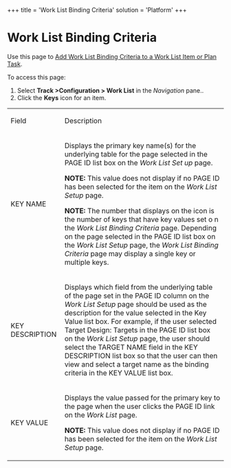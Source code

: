 +++
title = 'Work List Binding Criteria'
solution = 'Platform'
+++

# Work List Binding Criteria

<div class="use">

Use this page to [Add Work List Binding Criteria to a Work List Item or
Plan Task](../Use_Cases/AddWrkLisBindingCriteriaItem.htm).

</div>

To access this page:

1.  Select **Track \>Configuration \> Work List** in the *Navigation*
    pane..
2.  Click the **Keys** icon for an item.

<table>
<tbody>
<tr class="odd">
<td><p>Field</p></td>
<td><p>Description</p></td>
</tr>
<tr class="even">
<td><p>KEY NAME</p></td>
<td><p>Displays the primary key name(s) for the underlying table for the page selected in the PAGE ID list box on the <em>Work List Set up</em> page.</p>
<p><strong>NOTE:</strong> This value does not display if no PAGE ID has been selected for the item on the <em>Work List Setup</em> page.</p>
<p><strong>NOTE:</strong> The number that displays on the icon is the number of keys that have key values set o n the <span style="font-style: italic;">Work List Binding Criteria</span> page. Depending on the page selected in the PAGE ID list box on the <span style="font-style: italic;">Work List Setup</span> page, the <span style="font-style: italic;">Work List Binding Criteria</span> page may display a single key or multiple keys.</p></td>
</tr>
<tr class="odd">
<td><p>KEY DESCRIPTION</p></td>
<td><p>Displays which field from the underlying table of the page set in the PAGE ID column on the <em>Work List Setup</em> page should be used as the description for the value selected in the Key Value list box. For example, if the user selected Target Design: Targets in the PAGE ID list box on the <em>Work List Setup</em> page, the user should select the TARGET NAME field in the KEY DESCRIPTION list box so that the user can then view and select a target name as the binding criteria in the KEY VALUE list box.</p></td>
</tr>
<tr class="even">
<td><p>KEY VALUE</p></td>
<td><p>Displays the value passed for the primary key to the page when the user clicks the PAGE ID link on the <em>Work List</em> page.</p>
<p><strong>NOTE:</strong> This value does not display if no PAGE ID has been selected for the item on the <em>Work List Setup</em> page.</p></td>
</tr>
</tbody>
</table>
